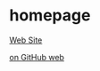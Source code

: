 # homepage

[Web Site](http://gomablur.com "ごまふぁざらし")

[on GitHub web](https://gomablur.github.io/homepage/ "ごまふぁざらし")
